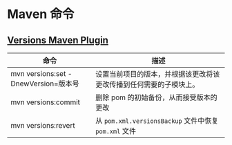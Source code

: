 
# Maven 命令

## [Versions Maven Plugin](http://www.mojohaus.org/versions-maven-plugin/index.html)

|  命令                               |  描述                                    |
|-------------------------------------|-----------------------------------------|  
|mvn versions:set -DnewVersion=版本号 |  设置当前项目的版本，并根据该更改将该更改传播到任何需要的子模块上。|
|mvn versions:commit                  |  删除 pom 的初始备份，从而接受版本的更改  | 
|mvn versions:revert                  |  从 ```pom.xml.versionsBackup``` 文件中恢复 ```pom.xml``` 文件|
